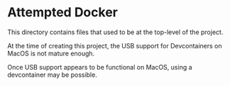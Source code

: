 # Attempted Docker

This directory contains files that used to be at the top-level of the project.

At the time of creating this project, the USB support for Devcontainers on MacOS is not mature enough.

Once USB support appears to be functional on MacOS, using a devcontainer may be possible.